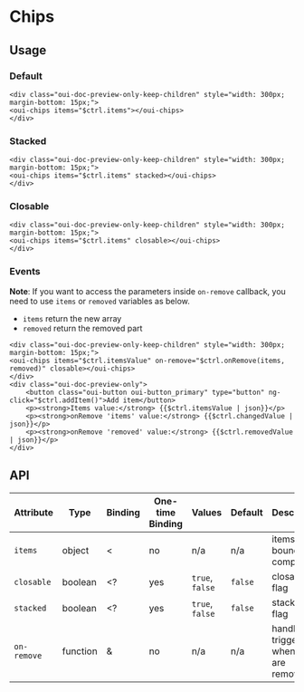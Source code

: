 # Chips

<component-status cx-design="complete" ux="complete"></component-status>

## Usage

### Default

```html:preview
<div class="oui-doc-preview-only-keep-children" style="width: 300px; margin-bottom: 15px;">
<oui-chips items="$ctrl.items"></oui-chips>
</div>
```

### Stacked

```html:preview
<div class="oui-doc-preview-only-keep-children" style="width: 300px; margin-bottom: 15px;">
<oui-chips items="$ctrl.items" stacked></oui-chips>
</div>
```

### Closable

```html:preview
<div class="oui-doc-preview-only-keep-children" style="width: 300px; margin-bottom: 15px;">
<oui-chips items="$ctrl.items" closable></oui-chips>
</div>
```

### Events

**Note**: If you want to access the parameters inside `on-remove` callback, you need to use `items` or `removed` variables as below.

* `items` return the new array
* `removed` return the removed part

```html:preview
<div class="oui-doc-preview-only-keep-children" style="width: 300px; margin-bottom: 15px;">
<oui-chips items="$ctrl.itemsValue" on-remove="$ctrl.onRemove(items, removed)" closable></oui-chips>
</div>
<div class="oui-doc-preview-only">
    <button class="oui-button oui-button_primary" type="button" ng-click="$ctrl.addItem()">Add item</button>
    <p><strong>Items value:</strong> {{$ctrl.itemsValue | json}}</p>
    <p><strong>onRemove 'items' value:</strong> {{$ctrl.changedValue | json}}</p>
    <p><strong>onRemove 'removed' value:</strong> {{$ctrl.removedValue | json}}</p>
</div>
```

## API

| Attribute     | Type      | Binding   | One-time Binding  | Values            | Default   | Description
| ----          | ----      | ----      | ----              | ----              | ----      | ----
| `items`       | object    | <         | no                | n/a               | n/a       | items bound to component
| `closable`    | boolean   | <?        | yes               | `true`, `false`   | `false`   | closable flag
| `stacked`     | boolean   | <?        | yes               | `true`, `false`   | `false`   | stacked flag
| `on-remove`   | function  | &         | no                | n/a               | n/a       | handler triggered when items are removed

